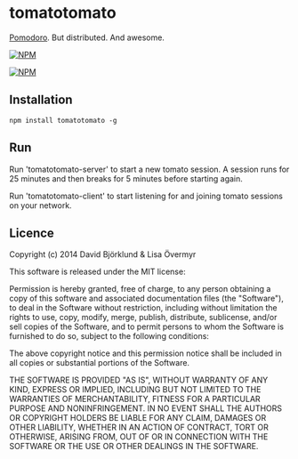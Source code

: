 # tomatotomato

[Pomodoro](http://en.wikipedia.org/wiki/Pomodoro_Technique). But distributed. And awesome.

[![NPM](https://nodei.co/npm/tomatotomato.png?downloads&stars)](https://nodei.co/npm/tomatotomato/)

[![NPM](https://nodei.co/npm-dl/tomatotomato.png)](https://nodei.co/npm/tomatotomato/)

## Installation

```
npm install tomatotomato -g
```

## Run

Run 'tomatotomato-server' to start a new tomato session. A session runs for 25 minutes and then breaks for 5 minutes before starting again.

Run 'tomatotomato-client' to start listening for and joining tomato sessions on your network.


## Licence

Copyright (c) 2014 David Björklund & Lisa Övermyr

This software is released under the MIT license:

Permission is hereby granted, free of charge, to any person obtaining a copy
of this software and associated documentation files (the "Software"), to deal
in the Software without restriction, including without limitation the rights
to use, copy, modify, merge, publish, distribute, sublicense, and/or sell
copies of the Software, and to permit persons to whom the Software is
furnished to do so, subject to the following conditions:

The above copyright notice and this permission notice shall be included in
all copies or substantial portions of the Software.

THE SOFTWARE IS PROVIDED "AS IS", WITHOUT WARRANTY OF ANY KIND, EXPRESS OR
IMPLIED, INCLUDING BUT NOT LIMITED TO THE WARRANTIES OF MERCHANTABILITY,
FITNESS FOR A PARTICULAR PURPOSE AND NONINFRINGEMENT. IN NO EVENT SHALL THE
AUTHORS OR COPYRIGHT HOLDERS BE LIABLE FOR ANY CLAIM, DAMAGES OR OTHER
LIABILITY, WHETHER IN AN ACTION OF CONTRACT, TORT OR OTHERWISE, ARISING FROM,
OUT OF OR IN CONNECTION WITH THE SOFTWARE OR THE USE OR OTHER DEALINGS IN
THE SOFTWARE.

